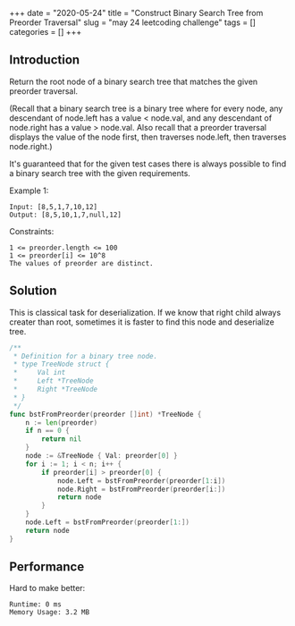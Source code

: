 +++
date = "2020-05-24"
title = "Construct Binary Search Tree from Preorder Traversal"
slug = "may 24 leetcoding challenge"
tags = []
categories = []
+++

## Introduction

Return the root node of a binary search tree that matches the given preorder traversal.

(Recall that a binary search tree is a binary tree where for every node, any descendant of node.left has a value < node.val, and any descendant of node.right has a value > node.val.  Also recall that a preorder traversal displays the value of the node first, then traverses node.left, then traverses node.right.)

It's guaranteed that for the given test cases there is always possible to find a binary search tree with the given requirements.

Example 1:
```
Input: [8,5,1,7,10,12]
Output: [8,5,10,1,7,null,12]
```

Constraints:
```
1 <= preorder.length <= 100
1 <= preorder[i] <= 10^8
The values of preorder are distinct.
```

## Solution

This is classical task for deserialization.
If we know that right child always creater than root, sometimes it is faster to find this node and deserialize tree.

``` go
/**
 * Definition for a binary tree node.
 * type TreeNode struct {
 *     Val int
 *     Left *TreeNode
 *     Right *TreeNode
 * }
 */
func bstFromPreorder(preorder []int) *TreeNode {
    n := len(preorder)
    if n == 0 {
        return nil
    }
    node := &TreeNode { Val: preorder[0] }
    for i := 1; i < n; i++ {
        if preorder[i] > preorder[0] {
            node.Left = bstFromPreorder(preorder[1:i])
            node.Right = bstFromPreorder(preorder[i:])
            return node
        }
    }
    node.Left = bstFromPreorder(preorder[1:])
    return node
}
```

## Performance

Hard to make better:
```
Runtime: 0 ms
Memory Usage: 3.2 MB
```
